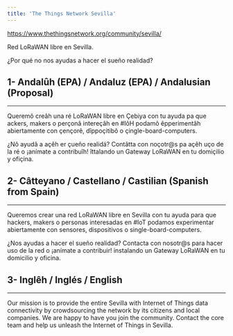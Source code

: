 ```yaml
---
title: 'The Things Network Sevilla'
---
```


https://www.thethingsnetwork.org/community/sevilla/

Red LoRaWAN libre en Sevilla.

¿Por qué no nos ayudas a hacer el sueño realidad?

## 1- Andalûh (EPA) / Andaluz (EPA) / Andalusian (Proposal)
-----------------------------------------------------

Queremô creâh una ré LoRaWAN libre en Çebiya con tu ayuda pa que ackers, makers o perçonâ intereçâh en #IôH podamô êpperimentâh abiertamente con çençorê, dîppoçitibô o çingle-board-computers.

¿Nô ayudâ a açêh er çueño realidá? Contâtta con noçotr@s pa açêh uço de la ré o ¡anímate a contribuîh! îttalando un Gateway LoRaWAN en tu domiçilio y ofiçina.

## 2- Câtteyano / Castellano / Castilian (Spanish from Spain)
--------------------------------------------------------

Queremos crear una red LoRaWAN libre en Sevilla con tu ayuda para que hackers, makers o personas interesadas en #IoT podamos experimentar abiertamente con sensores, dispositivos o single-board-computers.

¿Nos ayudas a hacer el sueño realidad? Contacta con nosotr@s para hacer uso de la red o ¡anímate a contribuir! instalando un Gateway LoRaWAN en tu domicilio y oficina.

## 3- Inglêh / Inglés / English
--------------------------------------------------

Our mission is to provide the entire Sevilla with Internet of Things data connectivity by crowdsourcing the network by its citizens and local companies. We are happy to have you join the community. Contact the core team and help us unleash the Internet of Things in Sevilla.
